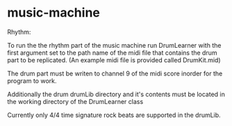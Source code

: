 music-machine
=============

Rhythm:

To run the the rhythm part of the music machine run DrumLearner with the first argument set to the path name of the midi
file that contains the drum part to be replicated.
(An example midi file is provided called DrumKit.mid)

The drum part must be writen to channel 9 of the midi score inorder for the program to work.

Additionally the drum drumLib directory and it's contents must be located in the working directory of the DrumLearner
class

Currently only 4/4 time signature rock beats are supported in the drumLib.
